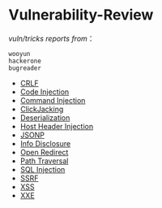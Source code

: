 # Vulnerability-Review


*vuln/tricks reports from*：
```
wooyun 
hackerone 
bugreader 
```

- [CRLF](https://github.com/0wlsec/Vuln-Review/blob/main/CRLF.md)
- [Code Injection](https://github.com/0wlsec/Vuln-Review/blob/main/Code%20Injection.md)
- [Command Injection](https://github.com/0wlsec/Vuln-Review/blob/main/Command%20Injection.md)
- [ClickJacking]()
- [Deserialization](https://github.com/0wlsec/Vuln-Review/blob/main/Deserialization.md)
- [Host Header Injection](https://github.com/0wlsec/Vuln-Review/blob/main/Host%20Header%20Injection.md)
- [JSONP](https://github.com/0wlsec/Vuln-Review/blob/main/JSONP.md)
- [Info Disclosure](https://github.com/0wlsec/Vuln-Review/blob/main/Info%20Disclosure.md)
- [Open Redirect](https://github.com/0wlsec/Vuln-Review/blob/main/Open%20Redirect.md)
- [Path Traversal](https://github.com/0wlsec/Vuln-Review/blob/main/Path%20Traversal.md)
- [SQL Injection](https://github.com/0wlsec/Vuln-Review/blob/main/SQL%20Injection.md)
- [SSRF](https://github.com/0wlsec/Vuln-Review/blob/main/SSRF.md)
- [XSS](https://github.com/0wlsec/Vuln-Review/blob/main/XSS.md)
- [XXE](https://github.com/0wlsec/Vuln-Review/blob/main/XXE.md)

